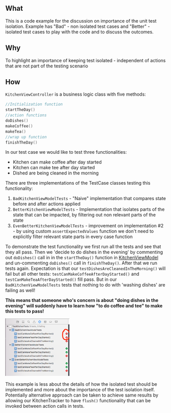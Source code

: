 ## What
This is a code example for the discussion on importance of the unit test isolation. 
Example has "Bad" - non isolated test cases and "Better" - isolated test cases to play with the code and to discuss the outcomes.
## Why 
To highlight an importance of keeping test isolated - independent of actions that are not part of the testing scenario  
## How
`KitchenViewController` is a business logic class with five methods:
```Swift
//Initialization function
startTheDay() 
//action functions
doDishes()
makeCoffee()
makeTea()
//wrap up function
finishTheDay() 
```
In our test case we would like to test three functionalities:
- Kitchen can make coffee after day started
- Kitchen can make tee after day started
- Dished are being cleaned in the morning

There are three implementations of the TestCase classes testing this functionality:
1. `BadKitchenViewModelTests` - "Naive" implementation that compares state before and after actions applied
2. `BetterKitchenViewModelTests` - Implementation that isolates parts of the state that can be impacted, by filtering out non relevant parts of the state
3. `EvenBetterKitchenViewModelTests` - improvement on implementation #2 - by using custom `assertExpectedValues` function we don't need to explicitly filter relevant state parts in every case function

To demonstrate the test functionality we first run all the tests and see that they all pass. Then we 'decide to do dishes in the evening' by commenting out `doDishes()` call in in the `startTheDay()` function in [KitchenViewModel](Source/TestKitchen/KitchenViewModel.swift#L18) and un-commenting `doDishes()` call in `finishTheDay()`. After that we run tests again. Expectation is that our `testDishesAreCleanedInTheMorning()` will fail but all other tests: `testCanMakeCoffeeAfterDayStarted()` and `testCanMakeTeaAfterDayStarted()` fill pass. But in our `BadKitchenViewModelTests` tests that nothing to do with 'washing dishes' are failing as well! 

**This  means that someone who's concern is about "doing dishes in the evening" will suddenly have to learn how "to do coffee and tee" to make this tests to pass!** 

<img src="Images/FailingTests.png" alt="Drawing" style="width:200px;"/>

This example is less about the details of how the isolated test should be implemented and more about the importance of the test isolation itself. Potentially alternative approach can be taken to achieve same results by allowing our KitchenTracker to have `flush()` functionality that can be invoked between action calls in tests.   




 

